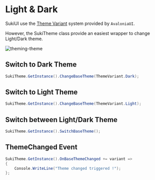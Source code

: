 # Light & Dark

SukiUI use the [Theme Variant](https://docs.avaloniaui.net/docs/guides/styles-and-resources/how-to-use-theme-variants) system provided by `AvaloniaUI`.

However, the SukiTheme class provide an easiest wrapper to change Light/Dark theme.

<img src="https://i.ibb.co/XzzfB9r/theming-theme.gif" alt="theming-theme">

## Switch to Dark Theme

```csharp
SukiTheme.GetInstance().ChangeBaseTheme(ThemeVariant.Dark);
```

## Switch to Light Theme

```csharp
SukiTheme.GetInstance().ChangeBaseTheme(ThemeVariant.Light);
```

## Switch between Light/Dark Theme

```csharp
SukiTheme.GetInstance().SwitchBaseTheme();
```

## ThemeChanged Event

```csharp
SukiTheme.GetInstance().OnBaseThemeChanged += variant =>
{
    Console.WriteLine("Theme changed triggered !");
};
```